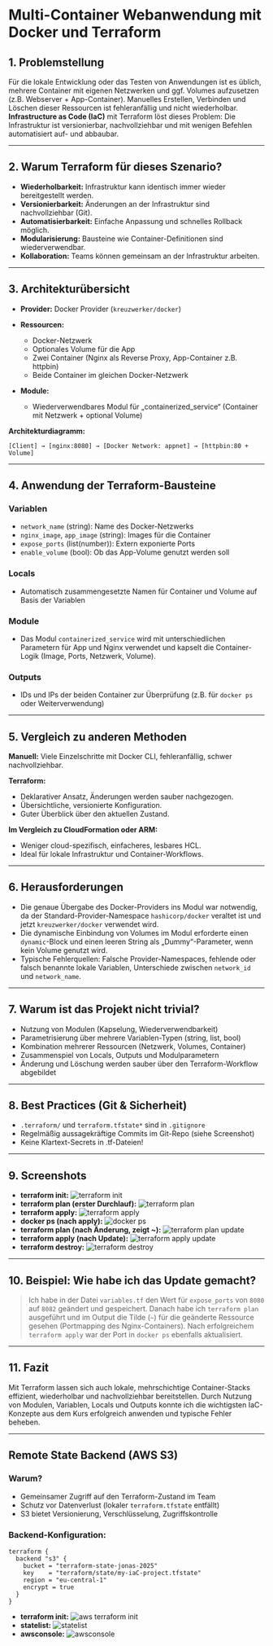 # Multi-Container Webanwendung mit Docker und Terraform

## 1. **Problemstellung**

Für die lokale Entwicklung oder das Testen von Anwendungen ist es üblich, mehrere Container mit eigenen Netzwerken und ggf. Volumes aufzusetzen (z.B. Webserver + App-Container). Manuelles Erstellen, Verbinden und Löschen dieser Ressourcen ist fehleranfällig und nicht wiederholbar.
**Infrastructure as Code (IaC)** mit Terraform löst dieses Problem: Die Infrastruktur ist versionierbar, nachvollziehbar und mit wenigen Befehlen automatisiert auf- und abbaubar.

---

## 2. **Warum Terraform für dieses Szenario?**

* **Wiederholbarkeit:** Infrastruktur kann identisch immer wieder bereitgestellt werden.
* **Versionierbarkeit:** Änderungen an der Infrastruktur sind nachvollziehbar (Git).
* **Automatisierbarkeit:** Einfache Anpassung und schnelles Rollback möglich.
* **Modularisierung:** Bausteine wie Container-Definitionen sind wiederverwendbar.
* **Kollaboration:** Teams können gemeinsam an der Infrastruktur arbeiten.

---

## 3. **Architekturübersicht**

* **Provider:** Docker Provider (`kreuzwerker/docker`)
* **Ressourcen:**

  * Docker-Netzwerk
  * Optionales Volume für die App
  * Zwei Container (Nginx als Reverse Proxy, App-Container z.B. httpbin)
  * Beide Container im gleichen Docker-Netzwerk
* **Module:**

  * Wiederverwendbares Modul für „containerized\_service“ (Container mit Netzwerk + optional Volume)

**Architekturdiagramm:**

```
[Client] → [nginx:8080] → [Docker Network: appnet] → [httpbin:80 + Volume]
```

---

## 4. **Anwendung der Terraform-Bausteine**

### **Variablen**

* `network_name` (string): Name des Docker-Netzwerks
* `nginx_image`, `app_image` (string): Images für die Container
* `expose_ports` (list(number)): Extern exponierte Ports
* `enable_volume` (bool): Ob das App-Volume genutzt werden soll

### **Locals**

* Automatisch zusammengesetzte Namen für Container und Volume auf Basis der Variablen

### **Module**

* Das Modul `containerized_service` wird mit unterschiedlichen Parametern für App und Nginx verwendet und kapselt die Container-Logik (Image, Ports, Netzwerk, Volume).

### **Outputs**

* IDs und IPs der beiden Container zur Überprüfung (z.B. für `docker ps` oder Weiterverwendung)

---

## 5. **Vergleich zu anderen Methoden**

**Manuell:**
Viele Einzelschritte mit Docker CLI, fehleranfällig, schwer nachvollziehbar.

**Terraform:**

* Deklarativer Ansatz, Änderungen werden sauber nachgezogen.
* Übersichtliche, versionierte Konfiguration.
* Guter Überblick über den aktuellen Zustand.

**Im Vergleich zu CloudFormation oder ARM:**

* Weniger cloud-spezifisch, einfacheres, lesbares HCL.
* Ideal für lokale Infrastruktur und Container-Workflows.

---

## 6. **Herausforderungen**

* Die genaue Übergabe des Docker-Providers ins Modul war notwendig, da der Standard-Provider-Namespace `hashicorp/docker` veraltet ist und jetzt `kreuzwerker/docker` verwendet wird.
* Die dynamische Einbindung von Volumes im Modul erforderte einen `dynamic`-Block und einen leeren String als „Dummy“-Parameter, wenn kein Volume genutzt wird.
* Typische Fehlerquellen: Falsche Provider-Namespaces, fehlende oder falsch benannte lokale Variablen, Unterschiede zwischen `network_id` und `network_name`.

---

## 7. **Warum ist das Projekt nicht trivial?**

* Nutzung von Modulen (Kapselung, Wiederverwendbarkeit)
* Parametrisierung über mehrere Variablen-Typen (string, list, bool)
* Kombination mehrerer Ressourcen (Netzwerk, Volumes, Container)
* Zusammenspiel von Locals, Outputs und Modulparametern
* Änderung und Löschung werden sauber über den Terraform-Workflow abgebildet

---

## 8. **Best Practices (Git & Sicherheit)**

* `.terraform/` und `terraform.tfstate*` sind in `.gitignore`
* Regelmäßig aussagekräftige Commits im Git-Repo (siehe Screenshot)
* Keine Klartext-Secrets in .tf-Dateien!

---

## 9. **Screenshots**

* **terraform init:**
  ![terraform init](screenshots/init.png)
* **terraform plan (erster Durchlauf):**
  ![terraform plan](screenshots/plan.png)
* **terraform apply:**
  ![terraform apply](screenshots/terraapply.png)
* **docker ps (nach apply):**
  ![docker ps](screenshots/dockerps.png)
* **terraform plan (nach Änderung, zeigt \~):**
  ![terraform plan update](screenshots/planafterchange.png)
* **terraform apply (nach Update):**
  ![terraform apply update](screenshots/applyafterchange.png)
* **terraform destroy:**
  ![terraform destroy](screenshots/destroy.png)

---

## 10. **Beispiel: Wie habe ich das Update gemacht?**

> Ich habe in der Datei `variables.tf` den Wert für `expose_ports` von `8080` auf `8082` geändert und gespeichert.
> Danach habe ich `terraform plan` ausgeführt und im Output die Tilde (`~`) für die geänderte Ressource gesehen (Portmapping des Nginx-Containers).
> Nach erfolgreichem `terraform apply` war der Port in `docker ps` ebenfalls aktualisiert.

---

## 11. **Fazit**

Mit Terraform lassen sich auch lokale, mehrschichtige Container-Stacks effizient, wiederholbar und nachvollziehbar bereitstellen. Durch Nutzung von Modulen, Variablen, Locals und Outputs konnte ich die wichtigsten IaC-Konzepte aus dem Kurs erfolgreich anwenden und typische Fehler beheben.

---

## Remote State Backend (AWS S3)

### Warum?
- Gemeinsamer Zugriff auf den Terraform-Zustand im Team
- Schutz vor Datenverlust (lokaler `terraform.tfstate` entfällt)
- S3 bietet Versionierung, Verschlüsselung, Zugriffskontrolle

### Backend-Konfiguration:

```hcl
terraform {
  backend "s3" {
    bucket = "terraform-state-jonas-2025"
    key    = "terraform/state/my-iaC-project.tfstate"
    region = "eu-central-1"
    encrypt = true
  }
}
```

* **terraform init:**
  ![aws terraform init](screenshots/awsinit.png)
* **statelist:**
  ![statelist](screenshots/statelist.png)
* **awsconsole:**
  ![awsconsole](screenshots/awsconsole.png)